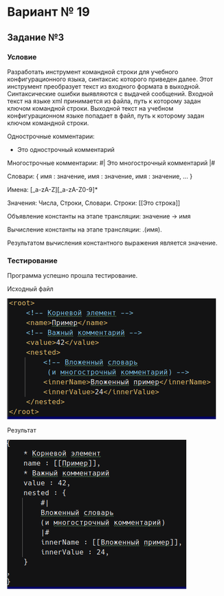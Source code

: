 # Вариант № 19
## Задание №3
### Условие
Разработать инструмент командной строки для учебного конфигурационного
языка, синтаксис которого приведен далее. Этот инструмент преобразует текст из входного формата в выходной. Синтаксические ошибки выявляются с выдачей сообщений.
Входной текст на языке xml принимается из файла, путь к которому задан ключом командной строки. Выходной текст на учебном конфигурационном языке попадает в файл, путь к которому задан ключом командной строки.

Однострочные комментарии:
* Это однострочный комментарий

Многострочные комментарии:
#|
Это многострочный
комментарий
|#

Словари:
{
имя : значение,
имя : значение,
имя : значение,
...
}

Имена: [_a-zA-Z][_a-zA-Z0-9]*

Значения: Числа, Строки, Словари.
Строки: [[Это строка]]

Объявление константы на этапе трансляции: значение -> имя

Вычисление константы на этапе трансляции: .(имя).

Результатом вычисления константного выражения является значение.


### Тестирование

Программа успешно прошла тестирование.

Исходный файл

![Исходный файл](./img/test.png)

Результат

![Результат](./img/res.png)
